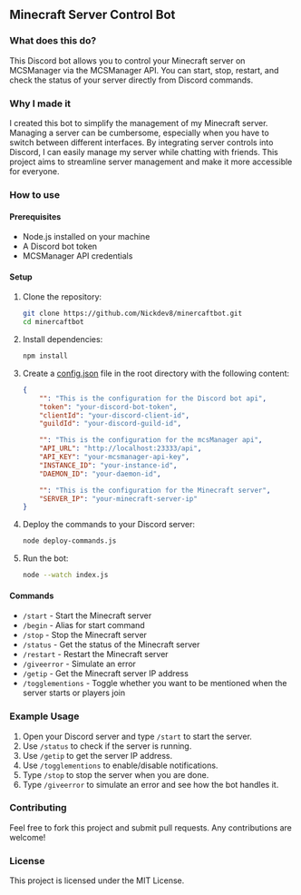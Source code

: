 ## Minecraft Server Control Bot

### What does this do?
This Discord bot allows you to control your Minecraft server on MCSManager via the MCSManager API. You can start, stop, restart, and check the status of your server directly from Discord commands.

### Why I made it
I created this bot to simplify the management of my Minecraft server. Managing a server can be cumbersome, especially when you have to switch between different interfaces. By integrating server controls into Discord, I can easily manage my server while chatting with friends. This project aims to streamline server management and make it more accessible for everyone.

### How to use

#### Prerequisites
- Node.js installed on your machine
- A Discord bot token
- MCSManager API credentials

#### Setup

1. Clone the repository:
    ```sh
    git clone https://github.com/Nickdev8/minercaftbot.git
    cd minercaftbot
    ```

2. Install dependencies:
    ```sh
    npm install
    ```

3. Create a [config.json](https://github.com/Nickdev8/minercaftbot/blob/main/config.json) file in the root directory with the following content:
    ```json
    {
        "": "This is the configuration for the Discord bot api",
        "token": "your-discord-bot-token",
        "clientId": "your-discord-client-id",
        "guildId": "your-discord-guild-id",

        "": "This is the configuration for the mcsManager api",
        "API_URL": "http://localhost:23333/api",
        "API_KEY": "your-mcsmanager-api-key",
        "INSTANCE_ID": "your-instance-id",
        "DAEMON_ID": "your-daemon-id",

        "": "This is the configuration for the Minecraft server",
        "SERVER_IP": "your-minecraft-server-ip"
    }
    ```

4. Deploy the commands to your Discord server:
    ```sh
    node deploy-commands.js
    ```

5. Run the bot:
    ```sh
    node --watch index.js
    ```

#### Commands
- `/start` - Start the Minecraft server
- `/begin` - Alias for start command
- `/stop` - Stop the Minecraft server
- `/status` - Get the status of the Minecraft server
- `/restart` - Restart the Minecraft server
- `/giveerror` - Simulate an error
- `/getip` - Get the Minecraft server IP address
- `/togglementions` - Toggle whether you want to be mentioned when the server starts or players join

### Example Usage
1. Open your Discord server and type `/start` to start the server.
2. Use `/status` to check if the server is running.
3. Use `/getip` to get the server IP address.
4. Use `/togglementions` to enable/disable notifications.
5. Type `/stop` to stop the server when you are done.
6. Type `/giveerror` to simulate an error and see how the bot handles it.

### Contributing
Feel free to fork this project and submit pull requests. Any contributions are welcome!

### License
This project is licensed under the MIT License.